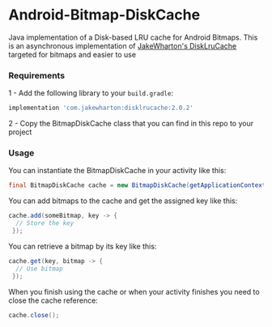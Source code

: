 # Android-Bitmap-DiskCache

Java implementation of a Disk-based LRU cache for Android Bitmaps. This is an asynchronous implementation of [JakeWharton's DiskLruCache](https://github.com/JakeWharton/DiskLruCache) targeted for bitmaps and easier to use

### Requirements

1 - Add the following library to your `build.gradle`:

```groovy
implementation 'com.jakewharton:disklrucache:2.0.2'
```

2 - Copy the BitmapDiskCache class that you can find in this repo to your project

### Usage

You can instantiate the BitmapDiskCache in your activity like this:

```java
final BitmapDiskCache cache = new BitmapDiskCache(getApplicationContext());
```

You can add bitmaps to the cache and get the assigned key like this:

```java
cache.add(someBitmap, key -> {
  // Store the key
 });
```

You can retrieve a bitmap by its key like this:

```java
cache.get(key, bitmap -> {
  // Use bitmap
 });
```

When you finish using the cache or when your activity finishes you need to close the cache reference:

```java
cache.close();
```
